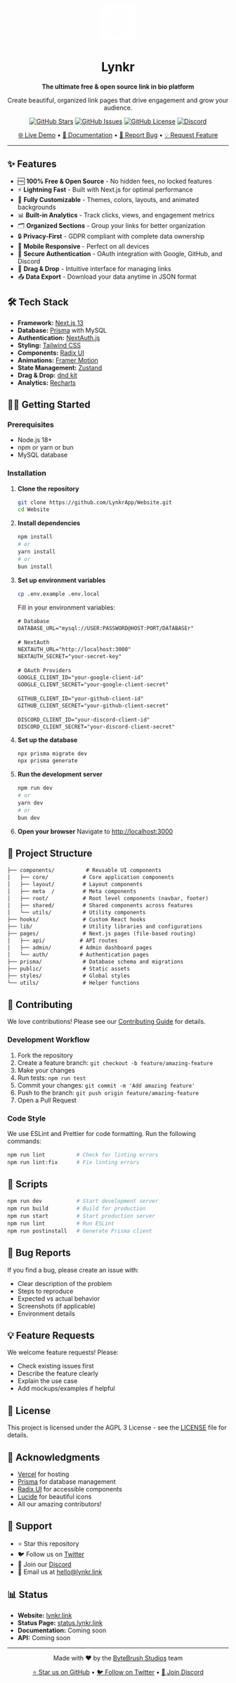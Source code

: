 <div align="center">
  <img src="public/logo.png" alt="Lynkr Logo" width="80" height="80">
  
  # Lynkr
  
  **The ultimate free & open source link in bio platform**
  
  Create beautiful, organized link pages that drive engagement and grow your audience.
  
  [![GitHub Stars](https://img.shields.io/github/stars/LynkrApp/Website?style=for-the-badge)](https://github.com/LynkrApp/Website/stargazers)
  [![GitHub Issues](https://img.shields.io/github/issues/LynkrApp/Website?style=for-the-badge)](https://github.com/LynkrApp/Website/issues)
  [![GitHub License](https://img.shields.io/github/license/LynkrApp/Website?style=for-the-badge)](https://github.com/LynkrApp/Website/blob/main/LICENSE)
  [![Discord](https://img.shields.io/discord/1387524650895933540?style=for-the-badge&logo=discord)](https://discord.gg/g76w2v7RzG)

  [🌐 Live Demo](https://lynkr.link) • [📖 Documentation](#getting-started) • [🐛 Report Bug](https://github.com/LynkrApp/Website/issues) • [💡 Request Feature](https://github.com/LynkrApp/Website/issues)
</div>

---

## ✨ Features

- 🆓 **100% Free & Open Source** - No hidden fees, no locked features
- ⚡ **Lightning Fast** - Built with Next.js for optimal performance
- 🎨 **Fully Customizable** - Themes, colors, layouts, and animated backgrounds
- 📊 **Built-in Analytics** - Track clicks, views, and engagement metrics
- 🗂️ **Organized Sections** - Group your links for better organization
- 🔒 **Privacy-First** - GDPR compliant with complete data ownership
- 📱 **Mobile Responsive** - Perfect on all devices
- 🔐 **Secure Authentication** - OAuth integration with Google, GitHub, and Discord
- 🎯 **Drag & Drop** - Intuitive interface for managing links
- 📤 **Data Export** - Download your data anytime in JSON format

## 🛠️ Tech Stack

- **Framework:** [Next.js 13](https://nextjs.org/)
- **Database:** [Prisma](https://prisma.io/) with MySQL
- **Authentication:** [NextAuth.js](https://next-auth.js.org/)
- **Styling:** [Tailwind CSS](https://tailwindcss.com/)
- **Components:** [Radix UI](https://radix-ui.com/)
- **Animations:** [Framer Motion](https://framer.com/motion/)
- **State Management:** [Zustand](https://zustand-demo.pmnd.rs/)
- **Drag & Drop:** [dnd kit](https://dndkit.com/)
- **Analytics:** [Recharts](https://recharts.org/)

## 🏃‍♂️ Getting Started

### Prerequisites

- Node.js 18+ 
- npm or yarn or bun
- MySQL database

### Installation

1. **Clone the repository**
   ```bash
   git clone https://github.com/LynkrApp/Website.git
   cd Website
   ```

2. **Install dependencies**
   ```bash
   npm install
   # or
   yarn install
   # or
   bun install
   ```

3. **Set up environment variables**
   ```bash
   cp .env.example .env.local
   ```
   
   Fill in your environment variables:
   ```env
   # Database
   DATABASE_URL="mysql://USER:PASSWORD@HOST:PORT/DATABASEr"
   
   # NextAuth
   NEXTAUTH_URL="http://localhost:3000"
   NEXTAUTH_SECRET="your-secret-key"
   
   # OAuth Providers
   GOOGLE_CLIENT_ID="your-google-client-id"
   GOOGLE_CLIENT_SECRET="your-google-client-secret"
   
   GITHUB_CLIENT_ID="your-github-client-id"
   GITHUB_CLIENT_SECRET="your-github-client-secret"
   
   DISCORD_CLIENT_ID="your-discord-client-id"
   DISCORD_CLIENT_SECRET="your-discord-client-secret"
   ```

4. **Set up the database**
   ```bash
   npx prisma migrate dev
   npx prisma generate
   ```

5. **Run the development server**
   ```bash
   npm run dev
   # or
   yarn dev
   # or
   bun dev
   ```

6. **Open your browser**
   Navigate to [http://localhost:3000](http://localhost:3000)

## 📁 Project Structure

```
├── components/          # Reusable UI components
│   ├── core/           # Core application components
│   ├── layout/         # Layout components
│   ├── meta  /         # Meta components
│   ├── root/           # Root level components (navbar, footer)
│   ├── shared/         # Shared components across features
│   └── utils/          # Utility components
├── hooks/              # Custom React hooks
├── lib/                # Utility libraries and configurations
├── pages/              # Next.js pages (file-based routing)
│   ├── api/           # API routes
│   ├── admin/         # Admin dashboard pages
│   └── auth/          # Authentication pages
├── prisma/             # Database schema and migrations
├── public/             # Static assets
├── styles/             # Global styles
└── utils/              # Helper functions
```

## 🤝 Contributing

We love contributions! Please see our [Contributing Guide](CONTRIBUTING.md) for details.

### Development Workflow

1. Fork the repository
2. Create a feature branch: `git checkout -b feature/amazing-feature`
3. Make your changes
4. Run tests: `npm run test`
5. Commit your changes: `git commit -m 'Add amazing feature'`
6. Push to the branch: `git push origin feature/amazing-feature`
7. Open a Pull Request

### Code Style

We use ESLint and Prettier for code formatting. Run the following commands:

```bash
npm run lint          # Check for linting errors
npm run lint:fix      # Fix linting errors
```

## 📜 Scripts

```bash
npm run dev           # Start development server
npm run build         # Build for production
npm run start         # Start production server
npm run lint          # Run ESLint
npm run postinstall   # Generate Prisma client
```

## 🐛 Bug Reports

If you find a bug, please create an issue with:

- Clear description of the problem
- Steps to reproduce
- Expected vs actual behavior
- Screenshots (if applicable)
- Environment details

## 💡 Feature Requests

We welcome feature requests! Please:

- Check existing issues first
- Describe the feature clearly
- Explain the use case
- Add mockups/examples if helpful

## 📄 License

This project is licensed under the AGPL 3 License - see the [LICENSE](LICENSE) file for details.

## 🙏 Acknowledgments

- [Vercel](https://vercel.com) for hosting
- [Prisma](https://prisma.io) for database management
- [Radix UI](https://radix-ui.com) for accessible components
- [Lucide](https://lucide.dev) for beautiful icons
- All our amazing contributors!

## 🌟 Support

- ⭐ Star this repository
- 🐦 Follow us on [Twitter](https://x.com/HeyLynkr)
- 💬 Join our [Discord](https://discord.gg/g76w2v7RzG)
- 📧 Email us at [hello@lynkr.link](mailto:hello@lynkr.link)

## 📊 Status

- **Website:** [lynkr.link](https://lynkr.link)
- **Status Page:** [status.lynkr.link](https://lynkrapp.instatus.com)
- **Documentation:** Coming soon
- **API:** Coming soon

---

<div align="center">
  Made with ❤️ by the <a href="https://bytebrush.dev">ByteBrush Studios</a> team
  
  <br>
  
  <a href="https://github.com/LynkrApp/Website">⭐ Star us on GitHub</a> •
  <a href="https://x.com/HeyLynkr">🐦 Follow on Twitter</a> •
  <a href="https://discord.gg/g76w2v7RzG">💬 Join Discord</a>
</div>
